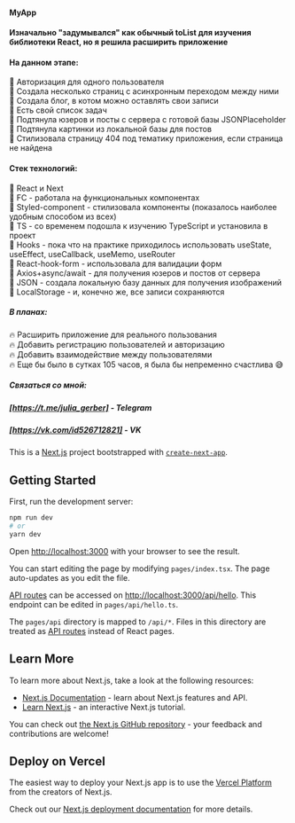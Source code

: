 #### MyApp
#### Изначально "задумывался" как обычный toList для изучения библиотеки React, но я решила расширить приложение

#### На данном этапе:
:star2: Авторизация для одного пользователя <br>
:star2: Создала несколько страниц с асинхронным переходом между ними <br>
:star2: Создала блог, в котом можно оставлять свои записи <br>
:star2: Есть свой список задач <br>
:star2: Подтянула юзеров и посты с сервера с готовой базы JSONPlaceholder <br>
:star2: Подтянула картинки из локальной базы для постов <br>
:star2: Стилизовала страницу 404 под тематику приложения, если страница не найдена <br>

#### Cтек технологий:

:star2: React и Next <br>
:star2: FC - работала на функциональных компонентах <br>
:star2: Styled-component - стилизовала компоненты (показалось наиболее удобным способом из всех) <br>
:star2: TS - со временем подошла к изучению TypeScript и установила в проект <br>
:star2: Hooks - пока что на практике приходилось использовать useState, useEffect, useCallback, useMemo, useRouter <br>
:star2: React-hook-form - использовала для валидации форм <br>
:star2: Axios+async/await - для получения юзеров и постов от сервера  <br>
:star2: JSON - создала локальную базу данных для получения изображений <br>
:star2: LocalStorage - и, конечно же, все записи сохраняются

##### В планах:
:fire: Расширить приложение для реального пользования <br>
:fire: Добавить регистрацию пользователей и авторизацию <br>
:fire: Добавить взаимодействие между пользователями <br>
:fire: Еще бы было в сутках 105 часов, я была бы непременно счастлива :sweat_smile: <br>

##### Связаться со мной: 
##### [https://t.me/julia_gerber] - Telegram
##### [https://vk.com/id526712821] - VK

This is a [Next.js](https://nextjs.org/) project bootstrapped with [`create-next-app`](https://github.com/vercel/next.js/tree/canary/packages/create-next-app).

## Getting Started

First, run the development server:

```bash
npm run dev
# or
yarn dev
```

Open [http://localhost:3000](http://localhost:3000) with your browser to see the result.

You can start editing the page by modifying `pages/index.tsx`. The page auto-updates as you edit the file.

[API routes](https://nextjs.org/docs/api-routes/introduction) can be accessed on [http://localhost:3000/api/hello](http://localhost:3000/api/hello). This endpoint can be edited in `pages/api/hello.ts`.

The `pages/api` directory is mapped to `/api/*`. Files in this directory are treated as [API routes](https://nextjs.org/docs/api-routes/introduction) instead of React pages.

## Learn More

To learn more about Next.js, take a look at the following resources:

- [Next.js Documentation](https://nextjs.org/docs) - learn about Next.js features and API.
- [Learn Next.js](https://nextjs.org/learn) - an interactive Next.js tutorial.

You can check out [the Next.js GitHub repository](https://github.com/vercel/next.js/) - your feedback and contributions are welcome!

## Deploy on Vercel

The easiest way to deploy your Next.js app is to use the [Vercel Platform](https://vercel.com/new?utm_medium=default-template&filter=next.js&utm_source=create-next-app&utm_campaign=create-next-app-readme) from the creators of Next.js.

Check out our [Next.js deployment documentation](https://nextjs.org/docs/deployment) for more details.
